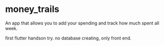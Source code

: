 # money_trails
An app that allows you to add your spending and track how much spent all week.

first flutter handson try. no database creating, only front end.

